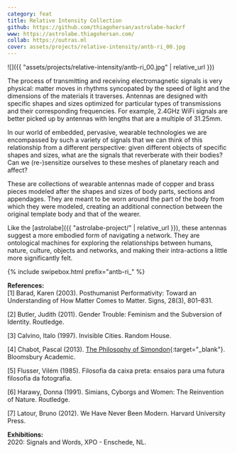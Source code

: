 ```yaml
---
category: feat
title: Relative Intensity Collection
github: https://github.com/thiagohersan/astrolabe-hackrf
www: https://astrolabe.thiagohersan.com/
collab: https://outras.ml
cover: assets/projects/relative-intensity/antb-ri_00.jpg
---
```

![]({{ "assets/projects/relative-intensity/antb-ri_00.jpg" | relative_url }})

The process of transmitting and receiving electromagnetic signals is very physical: matter moves in rhythms syncopated by the speed of light and the dimensions of the materials it traverses. Antennas are designed with specific shapes and sizes optimized for particular types of transmissions and their corresponding frequencies.  For example, 2.4GHz WiFi signals are better picked up by antennas with lengths that are a multiple of 31.25mm. 

In our world of embedded, pervasive, wearable technologies we are encompassed by such a variety of signals that we can think of this relationship from a different perspective: given different objects of specific shapes and sizes, what are the signals that reverberate with their bodies? Can we (re-)sensitize ourselves to these meshes of planetary reach and affect?

These are collections of wearable antennas made of copper and brass pieces modeled after the shapes and sizes of body parts, sections and appendages. They are meant to be worn around the part of the body from which they were modeled, creating an additional connection between the original template body and that of the wearer.

Like the [astrolabe]({{ "astrolabe-project/" | relative_url }}), these antennas suggest a more embodied form of navigating a network. They are ontological machines for exploring the relationships between humans, nature, culture, objects and networks, and making their intra-actions a little more significantly felt.

{% include swipebox.html prefix="antb-ri_" %}

**References:**  
[1] Barad, Karen (2003). Posthumanist Performativity: Toward an Understanding of How Matter Comes to Matter. Signs, 28(3), 801–831.

[2] Butler, Judith (2011). Gender Trouble: Feminism and the Subversion of Identity. Routledge.

[3] Calvino, Italo (1997). Invisible Cities. Random House.

[4] Chabot, Pascal (2013). [The Philosophy of Simondon](https://www.scribd.com/document/209029369/){:target="_blank"}. Bloomsbury Academic.

[5] Flusser, Vilém (1985). Filosofia da caixa preta: ensaios para uma futura filosofia da fotografia.

[6] Harawy, Donna (1991). Simians, Cyborgs and Women: The Reinvention of Nature. Routledge.

[7] Latour, Bruno (2012). We Have Never Been Modern. Harvard University Press.

**Exhibitions:**  
2020: Signals and Words, XPO - Enschede, NL.
